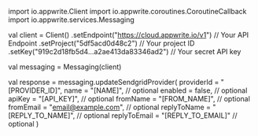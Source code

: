 import io.appwrite.Client
import io.appwrite.coroutines.CoroutineCallback
import io.appwrite.services.Messaging

val client = Client()
    .setEndpoint("https://cloud.appwrite.io/v1") // Your API Endpoint
    .setProject("5df5acd0d48c2") // Your project ID
    .setKey("919c2d18fb5d4...a2ae413da83346ad2") // Your secret API key

val messaging = Messaging(client)

val response = messaging.updateSendgridProvider(
    providerId = "[PROVIDER_ID]",
    name = "[NAME]", // optional
    enabled = false, // optional
    apiKey = "[API_KEY]", // optional
    fromName = "[FROM_NAME]", // optional
    fromEmail = "email@example.com", // optional
    replyToName = "[REPLY_TO_NAME]", // optional
    replyToEmail = "[REPLY_TO_EMAIL]" // optional
)
